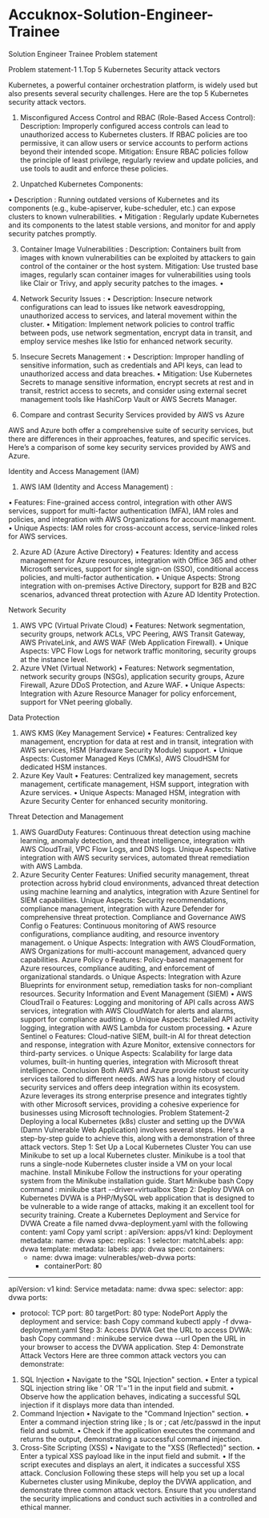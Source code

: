 # Accuknox-Solution-Engineer-Trainee

Solution Engineer Trainee Problem statement

Problem statement-1
1.Top 5 Kubernetes Security attack vectors

Kubernetes, a powerful container orchestration platform, is widely used but also presents several security challenges. Here are the top 5 Kubernetes security attack vectors.
1.	Misconfigured Access Control and RBAC (Role-Based Access Control):
                 Description: Improperly configured access controls can lead to unauthorized                                            access to Kubernetes clusters. If RBAC policies are too permissive, it can allow users or   service accounts to perform actions beyond their intended scope.
                 Mitigation: Ensure RBAC policies follow the principle of least privilege, regularly review and update policies, and use tools to audit and enforce these policies.

2.	Unpatched Kubernetes Components:

•          Description : Running outdated versions of Kubernetes and its components (e.g., kube-apiserver, kube-scheduler, etc.) can expose clusters to known vulnerabilities.
•          Mitigation : Regularly update Kubernetes and its components to the latest stable versions, and monitor for and apply security patches promptly.

3.	Container Image Vulnerabilities :
               Description: Containers built from images with known vulnerabilities can be exploited by attackers to gain control of the container or the host system.
               Mitigation: Use trusted base images, regularly scan container images for vulnerabilities using tools like Clair or Trivy, and apply security patches to the images.
•  
4.	Network Security Issues :
                      •  Description: Insecure network configurations can lead to issues like network eavesdropping, unauthorized access to services, and lateral movement within the cluster.
•                    Mitigation: Implement network policies to control traffic between pods, use network segmentation, encrypt data in transit, and employ service meshes like Istio for enhanced network security.

5.	Insecure Secrets Management :
         •  Description: Improper handling of sensitive information, such as credentials and API keys, can lead to unauthorized access and data breaches.
•          Mitigation: Use Kubernetes Secrets to manage sensitive information, encrypt secrets at rest and in transit, restrict access to secrets, and consider using external secret management tools like HashiCorp Vault or AWS Secrets Manager.




2. Compare and contrast Security Services provided by AWS vs Azure

AWS and Azure both offer a comprehensive suite of security services, but there are differences in their approaches, features, and specific services. Here’s a comparison of some key security services provided by AWS and Azure.

Identity and Access Management (IAM)

1.	AWS IAM (Identity and Access Management) :

•  Features: Fine-grained access control, integration with other AWS services, support for multi-factor authentication (MFA), IAM roles and policies, and integration with AWS Organizations for account management.
•  Unique Aspects: IAM roles for cross-account access, service-linked roles for AWS services.

2.	Azure AD (Azure Active Directory)
                   •  Features: Identity and access management for Azure resources, integration           with Office 365 and other Microsoft services, support for single sign-on (SSO), conditional access policies, and multi-factor authentication.
•                       Unique Aspects: Strong integration with on-premises Active Directory, support for B2B and B2C scenarios, advanced threat protection with Azure AD Identity Protection.
           
Network Security
1.	AWS VPC (Virtual Private Cloud)
                •  Features: Network segmentation, security groups, network ACLs, VPC Peering, AWS Transit Gateway, AWS PrivateLink, and AWS WAF (Web Application Firewall).
•                     Unique Aspects: VPC Flow Logs for network traffic monitoring, security groups at the instance level.
2.	Azure VNet (Virtual Network)
                  •  Features: Network segmentation, network security groups (NSGs), application security groups, Azure Firewall, Azure DDoS Protection, and Azure WAF.
•                       Unique Aspects: Integration with Azure Resource Manager for policy enforcement, support for VNet peering globally.

Data Protection
1.	AWS KMS (Key Management Service)
                •  Features: Centralized key management, encryption for data at rest and in transit, integration with AWS services, HSM (Hardware Security Module) support.
•                    Unique Aspects: Customer Managed Keys (CMKs), AWS CloudHSM for dedicated HSM instances.
2.	Azure Key Vault
                    •  Features: Centralized key management, secrets management, certificate management, HSM support, integration with Azure services.
•                          Unique Aspects: Managed HSM, integration with Azure Security Center for enhanced security monitoring.

Threat Detection and Management
1.	AWS GuardDuty
Features: Continuous threat detection using machine learning, anomaly detection, and threat intelligence, integration with AWS CloudTrail, VPC Flow Logs, and DNS logs.
Unique Aspects: Native integration with AWS security services, automated threat remediation with AWS Lambda.
2.	Azure Security Center
Features: Unified security management, threat protection across hybrid cloud environments, advanced threat detection using machine learning and analytics, integration with Azure Sentinel for SIEM capabilities.
Unique Aspects: Security recommendations, compliance management, integration with Azure Defender for comprehensive threat protection.
Compliance and Governance
AWS Config
o	Features: Continuous monitoring of AWS resource configurations, compliance auditing, and resource inventory management.
o	Unique Aspects: Integration with AWS CloudFormation, AWS Organizations for multi-account management, advanced query capabilities.
Azure Policy
o	Features: Policy-based management for Azure resources, compliance auditing, and enforcement of organizational standards.
o	Unique Aspects: Integration with Azure Blueprints for environment setup, remediation tasks for non-compliant resources.
Security Information and Event Management (SIEM)
•	AWS CloudTrail
o	Features: Logging and monitoring of API calls across AWS services, integration with AWS CloudWatch for alerts and alarms, support for compliance auditing.
o	Unique Aspects: Detailed API activity logging, integration with AWS Lambda for custom processing.
•	Azure Sentinel
o	Features: Cloud-native SIEM, built-in AI for threat detection and response, integration with Azure Monitor, extensive connectors for third-party services.
o	Unique Aspects: Scalability for large data volumes, built-in hunting queries, integration with Microsoft threat intelligence.
Conclusion
Both AWS and Azure provide robust security services tailored to different needs. AWS has a long history of cloud security services and offers deep integration within its ecosystem. Azure leverages its strong enterprise presence and integrates tightly with other Microsoft services, providing a cohesive experience for businesses using Microsoft technologies.
Problem Statement-2
Deploying a local Kubernetes (k8s) cluster and setting up the DVWA (Damn Vulnerable Web Application) involves several steps. Here's a step-by-step guide to achieve this, along with a demonstration of three attack vectors.
Step 1: Set Up a Local Kubernetes Cluster
You can use Minikube to set up a local Kubernetes cluster. Minikube is a tool that runs a single-node Kubernetes cluster inside a VM on your local machine.
Install Minikube
Follow the instructions for your operating system from the Minikube installation guide.
Start Minikube
bash
Copy command :
minikube start --driver=virtualbox
Step 2: Deploy DVWA on Kubernetes
DVWA is a PHP/MySQL web application that is designed to be vulnerable to a wide range of attacks, making it an excellent tool for security training.
Create a Kubernetes Deployment and Service for DVWA
Create a file named dvwa-deployment.yaml with the following content:
yaml
Copy yaml script :
apiVersion: apps/v1
kind: Deployment
metadata:
  name: dvwa
spec:
  replicas: 1
  selector:
    matchLabels:
      app: dvwa
  template:
    metadata:
      labels:
        app: dvwa
    spec:
      containers:
      - name: dvwa
        image: vulnerables/web-dvwa
        ports:
        - containerPort: 80
---
apiVersion: v1
kind: Service
metadata:
  name: dvwa
spec:
  selector:
    app: dvwa
  ports:
  - protocol: TCP
    port: 80
    targetPort: 80
  type: NodePort
Apply the deployment and service:
bash
Copy command
kubectl apply -f dvwa-deployment.yaml
Step 3: Access DVWA
Get the URL to access DVWA:
bash
Copy command :
minikube service dvwa --url
Open the URL in your browser to access the DVWA application.
Step 4: Demonstrate Attack Vectors
Here are three common attack vectors you can demonstrate:
1. SQL Injection
•	Navigate to the "SQL Injection" section.
•	Enter a typical SQL injection string like ' OR '1'='1 in the input field and submit.
•	Observe how the application behaves, indicating a successful SQL injection if it displays more data than intended.
2. Command Injection
•	Navigate to the "Command Injection" section.
•	Enter a command injection string like ; ls or ; cat /etc/passwd in the input field and submit.
•	Check if the application executes the command and returns the output, demonstrating a successful command injection.
3. Cross-Site Scripting (XSS)
•	Navigate to the "XSS (Reflected)" section.
•	Enter a typical XSS payload like <script>alert('XSS')</script> in the input field and submit.
•	If the script executes and displays an alert, it indicates a successful XSS attack.
Conclusion
Following these steps will help you set up a local Kubernetes cluster using Minikube, deploy the DVWA application, and demonstrate three common attack vectors. Ensure that you understand the security implications and conduct such activities in a controlled and ethical manner.


